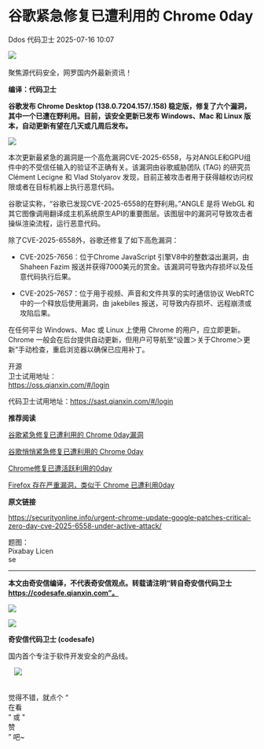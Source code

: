 #  谷歌紧急修复已遭利用的 Chrome 0day  
Ddos  代码卫士   2025-07-16 10:07  
  
![](https://mmbiz.qpic.cn/mmbiz_gif/Az5ZsrEic9ot90z9etZLlU7OTaPOdibteeibJMMmbwc29aJlDOmUicibIRoLdcuEQjtHQ2qjVtZBt0M5eVbYoQzlHiaw/640?wx_fmt=gif "")  
    
聚焦源代码安全，网罗国内外最新资讯！  
  
**编译：代码卫士**  
  
**谷歌发布 Chrome Desktop (138.0.7204.157/.158) 稳定版，修复了六个漏洞，其中一个已遭在野利用。目前，该安全更新已发布 Windows、Mac 和 Linux 版本，自动更新有望在几天或几周后发布。**  
  
![](https://mmbiz.qpic.cn/mmbiz_png/oBANLWYScMRRbmOnuRdJWeyWKga3vkZgq3e0ibI4Bq1nM4F2UmgbaibBfDs67uQDTWJYzz1LtaRc0EtKnfcvvYjA/640?wx_fmt=png&from=appmsg "")  
  
  
本次更新最紧急的漏洞是一个高危漏洞CVE-2025-6558，与对ANGLE和GPU组件中的不受信任输入的验证不正确有关。该漏洞由谷歌威胁团队 (TAG) 的研究员 Clément Lecigne 和 Vlad Stolyarov 发现，目前正被攻击者用于获得越权访问权限或者在目标机器上执行恶意代码。  
  
谷歌证实称，“谷歌已发现CVE-2025-6558的在野利用。”ANGLE 是将 WebGL 和其它图像调用翻译成主机系统原生API的重要图层。该图层中的漏洞可导致攻击者操纵渲染流程，运行恶意代码。  
  
除了CVE-2025-6558外，谷歌还修复了如下高危漏洞：  
  
- CVE-2025-7656：位于Chrome JavaScript 引擎V8中的整数溢出漏洞，由 Shaheen Fazim 报送并获得7000美元的赏金。该漏洞可导致内存损坏以及任意代码执行后果。  
  
- CVE-2025-7657：位于用于视频、声音和文件共享的实时通信协议 WebRTC 中的一个释放后使用漏洞，由 jakebiles 报送，可导致内存损坏、远程崩溃或攻陷后果。  
  
  
  
在任何平台 Windows、Mac 或 Linux 上使用 Chrome 的用户，应立即更新。Chrome 一般会在后台提供自动更新，但用户可导航至“设置＞关于Chrome＞更新”手动检查，重启浏览器以确保已应用补丁。  
  
  
开源  
卫士试用地址：  
https://oss.qianxin.com/#/login  
  
  
代码卫士试用地址：https://sast.qianxin.com/#/login  
  
  
  
  
  
  
  
  
  
  
  
  
  
  
**推荐阅读**  
  
[谷歌紧急修复已遭利用的 Chrome 0day漏洞](https://mp.weixin.qq.com/s?__biz=MzI2NTg4OTc5Nw==&mid=2247523414&idx=1&sn=af483917f833027e64a5dc3b05e6f56a&scene=21#wechat_redirect)  
  
  
[谷歌悄悄紧急修复已遭利用的 Chrome 0day](https://mp.weixin.qq.com/s?__biz=MzI2NTg4OTc5Nw==&mid=2247523177&idx=1&sn=6ead40fb0a70735a161f4ecd984a3f01&scene=21#wechat_redirect)  
  
  
[Chrome修复已遭活跃利用的0day](https://mp.weixin.qq.com/s?__biz=MzI2NTg4OTc5Nw==&mid=2247523031&idx=1&sn=40bc8fad7dc229f984420d3f6109a0b9&scene=21#wechat_redirect)  
  
  
[Firefox 存在严重漏洞，类似于 Chrome 已遭利用0day](https://mp.weixin.qq.com/s?__biz=MzI2NTg4OTc5Nw==&mid=2247522612&idx=2&sn=50c7ad88e87b485a09c7ae916f9d9677&scene=21#wechat_redirect)  
  
  
  
  
  
**原文链接**  
  
https://securityonline.info/urgent-chrome-update-google-patches-critical-zero-day-cve-2025-6558-under-active-attack/  
  
  
题图：  
Pixabay Licen  
se  
  
****  
**本文由奇安信编译，不代表奇安信观点。转载请注明“转自奇安信代码卫士 https://codesafe.qianxin.com”。**  
  
  
  
  
![](https://mmbiz.qpic.cn/mmbiz_jpg/oBANLWYScMSf7nNLWrJL6dkJp7RB8Kl4zxU9ibnQjuvo4VoZ5ic9Q91K3WshWzqEybcroVEOQpgYfx1uYgwJhlFQ/640?wx_fmt=jpeg "")  
  
![](https://mmbiz.qpic.cn/mmbiz_jpg/oBANLWYScMSN5sfviaCuvYQccJZlrr64sRlvcbdWjDic9mPQ8mBBFDCKP6VibiaNE1kDVuoIOiaIVRoTjSsSftGC8gw/640?wx_fmt=jpeg "")  
  
**奇安信代码卫士 (codesafe)**  
  
国内首个专注于软件开发安全的产品线。  
  
   ![](https://mmbiz.qpic.cn/mmbiz_gif/oBANLWYScMQ5iciaeKS21icDIWSVd0M9zEhicFK0rbCJOrgpc09iaH6nvqvsIdckDfxH2K4tu9CvPJgSf7XhGHJwVyQ/640?wx_fmt=gif "")  
  
   
觉得不错，就点个 “  
在看  
” 或 "  
赞  
” 吧~  
  
